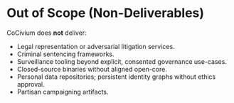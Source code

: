 # Out of Scope (Non-Deliverables)

CoCivium does **not** deliver:
- Legal representation or adversarial litigation services.
- Criminal sentencing frameworks.
- Surveillance tooling beyond explicit, consented governance use-cases.
- Closed-source binaries without aligned open-core.
- Personal data repositories; persistent identity graphs without ethics approval.
- Partisan campaigning artifacts.

